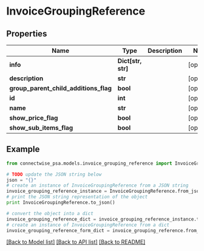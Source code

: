 # InvoiceGroupingReference


## Properties
Name | Type | Description | Notes
------------ | ------------- | ------------- | -------------
**info** | **Dict[str, str]** |  | [optional] 
**description** | **str** |  | [optional] 
**group_parent_child_additions_flag** | **bool** |  | [optional] 
**id** | **int** |  | [optional] 
**name** | **str** |  | [optional] 
**show_price_flag** | **bool** |  | [optional] 
**show_sub_items_flag** | **bool** |  | [optional] 

## Example

```python
from connectwise_psa.models.invoice_grouping_reference import InvoiceGroupingReference

# TODO update the JSON string below
json = "{}"
# create an instance of InvoiceGroupingReference from a JSON string
invoice_grouping_reference_instance = InvoiceGroupingReference.from_json(json)
# print the JSON string representation of the object
print InvoiceGroupingReference.to_json()

# convert the object into a dict
invoice_grouping_reference_dict = invoice_grouping_reference_instance.to_dict()
# create an instance of InvoiceGroupingReference from a dict
invoice_grouping_reference_form_dict = invoice_grouping_reference.from_dict(invoice_grouping_reference_dict)
```
[[Back to Model list]](../README.md#documentation-for-models) [[Back to API list]](../README.md#documentation-for-api-endpoints) [[Back to README]](../README.md)


